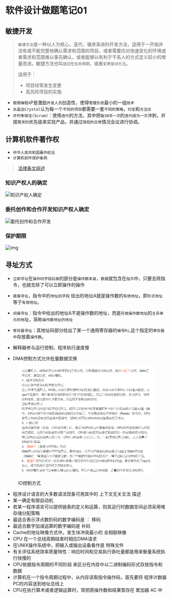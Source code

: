 # 软件设计做题笔记01

## 敏捷开发

> `敏捷方法`是一种以人为核心，迭代，循序渐进的开发方法，适用于一开始并没有或不能完整地确认需求和范围的项目，或者需要应对快速变化的环境或者需求和范围难以事先确认，或者能够以有利于干系人的方式定义较小的增量改进。敏捷方法也叫`适应性生命周期`，或者`变更驱动方法`。
>
> 适用于：
>
> * 项目经常发生变更
> * 高风险项目的实施

* `极限编程X`P是激励`开发人员`创造性，使得`管理负担`最小的一组`技术`
* `水晶法Crystal`认为每一个`不同的项目`都需要一套`不同的策略`，`约定`和`方法论`
* `并列争球法(Scrum)`：使用`迭代`的方法，其中把`每30天一次`的`迭代成为一次`冲刺，并按`需求的`优先级来实现产品，并通过`简短的日常`情况会议进行协调。

## 计算机软件著作权

* `中华人民共和国著作权法`
* `计算机软件保护条例`

> [法律条文综述](https://blog.csdn.net/soaipipiop/article/details/126910480)

### 知识产权人的确定

![知识产权人确定](https://img-blog.csdnimg.cn/4d3e15330b8946a8abe5b768c2b89038.png)

### 委托创作和合作开发知识产权人确定

![委托创作和合作开发](https://img-blog.csdnimg.cn/9b8957b71aff4cc1b048a9ce02938eaf.png)

### 保护期限

![img](https://img-blog.csdnimg.cn/a053421525b747e8b34333004ac0c933.png)

## 寻址方式

* `立即寻址`在`操作码字段后面`的部分是`操作数本身`，`数据`就包含在`指令`中，只要去除指令，也就去除了可以立即操作的操作
* `直接寻址`，指令中的`地址码字段` 给出的地址A就是操作数的`有效地址`，即`形式地址`等于`有效地址`。
* `间接寻址`：指令中给出的地址A不是操作数的地址，而是`存放操作数地址`的`主存单元的地`址，简称`操作数地址的地址`
* `寄存器寻址`：其地址码部分给出了某一个通用寄存器的`编号Ri`,这个指定的`寄存器中`存放着`操作数`。







* 解释器参与运行控制，程序执行速度慢
* DMA控制方式允许批量数据交换

<figure><img src="../.gitbook/assets/image.png" alt=""><figcaption><p>IO控制方式</p></figcaption></figure>

* 程序设计语言的大多数语法现象可用其中的 上下文无关文法 描述
* 某一确定有限自动机
* 若某一程序语言可以提供链表的定义和运算，则其运行时数据空间必须采用堆存储分配策略
* 最适合表示浮点数阶码的数字编码是 ： 移码
* 最适合数字加减运算的数字编码是 补码
* Cache的地址映像方式中，发生块冲突最小的  全相联映像
* CPU 在一个总线周期结束时相应DMA请求
* 在UNIX操作系统中，把输入或输出设备看作是   特殊文件
* 有关评估系统效率质量特性：响应时间和交易执行吞吐量都是用来衡量系统执行快慢的
* CPU依据指令周期的不同阶段 来区分在内存中以二进制编码形式存放指令和数据
* 计算机在一个指令周期过程中，从内存读取指令操作码，首先要将 程序计数器PC的内容送到地址总线上
* CPU在执行算术或者逻辑运算时，常把原操作数和结果暂存在 累加器 AC 中



